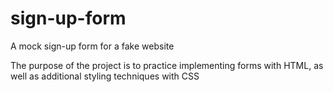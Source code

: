 # sign-up-form
A mock sign-up form for a fake website

The purpose of the project is to practice implementing forms with HTML, as well as additional styling techniques with CSS
